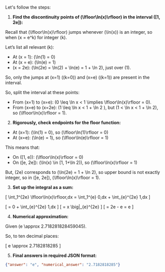 Let's follow the steps:

1. **Find the discontinuity points of \(\lfloor\ln(x)\rfloor\) in the interval \([1, 2e]\):**

Recall that \(\lfloor\ln(x)\rfloor\) jumps whenever \(\ln(x)\) is an integer, so when \(x = e^k\) for integer \(k\).

Let’s list all relevant \(k\):

- At \(x = 1\): \(\ln(1) = 0\)
- At \(x = e\): \(\ln(e) = 1\)
- \(x = 2e\): \(\ln(2e) = \ln(2) + \ln(e) = 1 + \ln 2\), just over \(1\).

So, only the jumps at \(x=1\) (\(k=0\)) and \(x=e\) (\(k=1\)) are present in the interval.

So, split the interval at these points:

- From \(x=1\) to \(x=e\): \(0 \leq \ln x < 1 \implies \lfloor\ln(x)\rfloor = 0\).
- From \(x=e\) to \(x=2e\): \(1 \leq \ln x < 1 + \ln 2 \), but \(1 < \ln x < 1 + \ln 2\), so \(\lfloor\ln(x)\rfloor = 1\).

2. **Rigorously, check endpoints for the floor function:**

- At \(x=1\): \(\ln(1) = 0\), so \(\lfloor\ln(1)\rfloor = 0\)
- At \(x=e\): \(\ln(e) = 1\), so \(\lfloor\ln(e)\rfloor = 1\)

This means that:
- On \([1, e)\): \(\lfloor\ln(x)\rfloor = 0\)
- On \([e, 2e]\): \(\ln(x) \in [1, 1+\ln 2)\), so \(\lfloor\ln(x)\rfloor = 1\)

But, \(2e\) corresponds to \(\ln(2e) = 1 + \ln 2\), so upper bound is not exactly integer, so in \([e, 2e]\), \(\lfloor\ln(x)\rfloor = 1\).

3. **Set up the integral as a sum:**

\[
\int_1^{2e} \lfloor\ln(x)\rfloor\,dx = \int_1^{e} 0\,dx + \int_{e}^{2e} 1\,dx
\]

\[
= 0 + \int_{e}^{2e} 1\,dx
\]
\[
= x \big|_{e}^{2e}
\]
\[
= 2e - e = e
\]

4. **Numerical approximation:**

Given \(e \approx 2.718281828459045\).

So, to ten decimal places:

\[
e \approx 2.7182818285
\]

5. **Final answers in required JSON format:**

```json
{"answer": "e", "numerical_answer": "2.7182818285"}
```